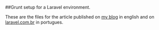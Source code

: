 ##Grunt setup for a Laravel environment. 

These are the files for the article published on [my blog](http://blog.elenakolevska.com/using-grunt-with-laravel-and-bootstrap/) in english and on [laravel.com.br](http://www.laravel.com.br/?p=508) in portugues.
